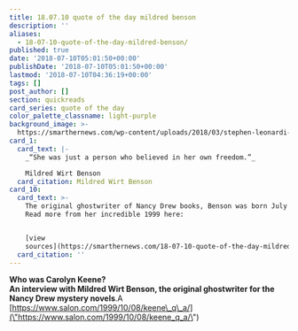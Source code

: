 ```yaml
---
title: 18.07.10 quote of the day mildred benson
description: ''
aliases:
  - 18-07-10-quote-of-the-day-mildred-benson/
published: true
date: '2018-07-10T05:01:50+00:00'
publishDate: '2018-07-10T05:01:50+00:00'
lastmod: '2018-07-10T04:36:19+00:00'
tags: []
post_author: []
section: quickreads
card_series: quote of the day
color_palette_classname: light-purple
background_image: >-
  https://smarthernews.com/wp-content/uploads/2018/03/stephen-leonardi-369718-unsplash-scaled.jpg
card_1:
  card_text: |-
    _“She was just a person who believed in her own freedom.”_

    Mildred Wirt Benson
  card_citation: Mildred Wirt Benson
card_10:
  card_text: >-
    The original ghostwriter of Nancy Drew books, Benson was born July 10, 1905.
    Read more from her incredible 1999 here:


    [view
    sources](https://smarthernews.com/18-07-10-quote-of-the-day-mildred-benson/)
  card_citation: ''
---
```

**Who was Carolyn Keene?**  
**An interview with Mildred Wirt Benson, the original ghostwriter for the Nancy Drew mystery novels**.A [https://www.salon.com/1999/10/08/keene\_q\_a/](\"https://www.salon.com/1999/10/08/keene_q_a/\")